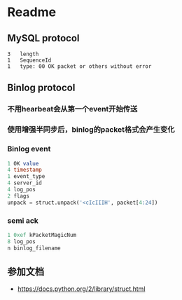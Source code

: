 # Readme

## MySQL protocol
```
3   length
1   SequenceId
1   type: 00 OK packet or others without error

```

## Binlog protocol

### 不用hearbeat会从第一个event开始传送
### 使用增强半同步后，binlog的packet格式会产生变化

### Binlog event
```sql
1 OK value
4 timestamp
1 event_type
4 server_id
4 log_pos
2 flags
unpack = struct.unpack('<cIcIIIH', packet[4:24])
```

### semi ack
```sql
1 0xef kPacketMagicNum
8 log_pos
n binlog_filename

```
##  参加文档
-  https://docs.python.org/2/library/struct.html
